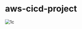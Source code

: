 # aws-cicd-project
![1c](https://github.com/user-attachments/assets/463e4a4e-aba4-4cce-ba00-5135a6d6bbf0)
